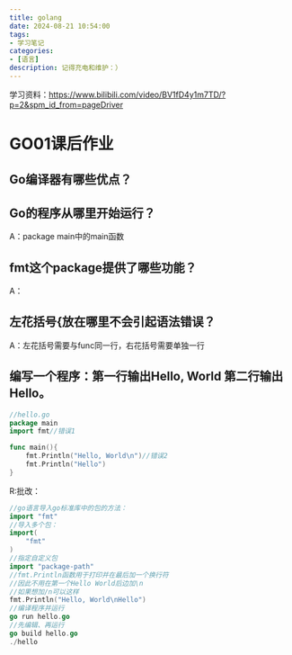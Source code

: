 ```yaml
---
title: golang
date: 2024-08-21 10:54:00
tags:
- 学习笔记
categories:
- [语言]
description: 记得充电和维护：）
---
```

学习资料：https://www.bilibili.com/video/BV1fD4y1m7TD/?p=2&spm_id_from=pageDriver

# GO01课后作业
## Go编译器有哪些优点？

## Go的程序从哪里开始运行？
A：package main中的main函数

## fmt这个package提供了哪些功能？
A：
## 左花括号{放在哪里不会引起语法错误？
A：左花括号需要与func同一行，右花括号需要单独一行

## 编写一个程序：第一行输出Hello, World 第二行输出Hello。
```go
//hello.go
package main
import fmt//错误1

func main(){
    fmt.Println("Hello, World\n")//错误2
    fmt.Println("Hello")
}
```
R:批改：
```go
//go语言导入go标准库中的包的方法：
import "fmt"
//导入多个包：
import(
    "fmt"
)
//指定自定义包
import "package-path"
//fmt.Println函数用于打印并在最后加一个换行符
//因此不用在第一个Hello World后边加\n
//如果想加/n可以这样
fmt.Println("Hello, World\nHello")
//编译程序并运行
go run hello.go
//先编辑、再运行
go build hello.go
./hello